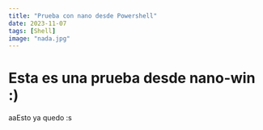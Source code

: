 ```yaml
---
title: "Prueba con nano desde Powershell"
date: 2023-11-07
tags: [Shell]
image: "nada.jpg"
---
```

# Esta es una prueba desde nano-win :)
aaEsto ya quedo :s

